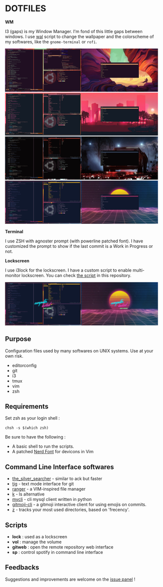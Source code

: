 # DOTFILES

**WM**

I3 (gaps) is my Window Manager. I'm fond of this little gaps between windows. I use
[wal](https://github.com/dylanaraps/wal) script to change the wallpaper and the
colorscheme of my softwares, like the `gnome-terminal` or `rofi`.

![i3-gaps-01](./screenshots/colorscheme01.png)
![i3-gaps-02](./screenshots/colorscheme02.png)
![i3-gaps-03](./screenshots/colorscheme03.png)
![i3-gaps-04](./screenshots/colorscheme04.png)

**Terminal**

I use ZSH with agnoster prompt (with powerline patched font). I have customized
the prompt to show if the last commit is a Work in Progress or not.

**Lockscreen**

I use i3lock for the lockscreen. I have a custom script to enable multi-monitor
lockscreen. You can check [the script](./scripts/lock) in this repository.

![Lock sreen](./screenshots/lock.png)

## Purpose

Configuration files used by many softwares on UNIX systems. Use at your own
risk.

* editorconfig
* git
* i3
* tmux
* vim
* zsh

## Requirements

Set zsh as your login shell :

`chsh -s $(which zsh)`

Be sure to have the following :
* A basic shell to run the scripts.
* A patched [Nerd Font](https://github.com/ryanoasis/nerd-fonts) for devicons in
  Vim

## Command Line Interface softwares

* [the\_silver\_searcher](https://github.com/ggreer/the_silver_searcher) -
  similar to ack but faster
* [tig](https://github.com/jonas/tig) - text mode interface for git
* [ranger](https://github.com/ranger/ranger) - a VIM-inspired file manager
* [k](https://github.com/supercrabtree/k) - ls alternative
* [mycli](https://github.com/dbcli/mycli) - cli mysql client written in python
* [gitmoji-cli](https://github.com/carloscuesta/gitmoji-cli) - a gitmoji
  interactive client for using emojis on commits.
* [z](https://github.com/rupa/z) - tracks your most used directories, based on
  'frecency'.

## Scripts

* **lock** : used as a lockscreen
* **vol** : manage the volume
* **gitweb** : open the remote repository web interface
* **sp** : control spotify in command line interface

## Feedbacks

Suggestions and improvements are welcome on the
[issue panel](https://github.com/yoannfleurydev/dotfiles/issues/new) !

